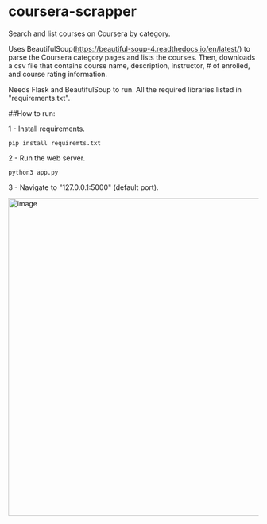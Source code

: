 # coursera-scrapper

Search and list courses on Coursera by category. 

Uses BeautifulSoup(https://beautiful-soup-4.readthedocs.io/en/latest/) to parse the Coursera category pages and lists the courses. Then, downloads a csv file that contains course name, description, instructor, # of enrolled, and course rating information. 

Needs Flask and BeautifulSoup to run. All the required libraries listed in "requirements.txt". 

##How to run: 

1 - Install requirements. 

`pip install requiremts.txt`

2 - Run the web server. 

`python3 app.py`

3 - Navigate to "127.0.0.1:5000" (default port). 


<img width="640" alt="image" src="https://user-images.githubusercontent.com/32716552/204322080-fc0f30d1-fbca-4ee4-bca5-4dc4e263b2fe.png">


